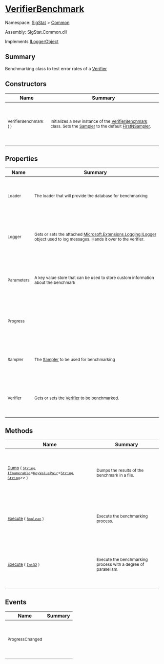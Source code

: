 # [VerifierBenchmark](./VerifierBenchmark.md)

Namespace: [SigStat]() > [Common](./README.md)

Assembly: SigStat.Common.dll

Implements [ILoggerObject](./ILoggerObject.md)

## Summary
Benchmarking class to test error rates of a [Verifier](https://github.com/hargitomi97/sigstat/blob/master/docs/md/SigStat/Common/Model/Verifier.md)

## Constructors

| Name | Summary | 
| --- | --- | 
| <p>&nbsp;</p><sub>VerifierBenchmark (  )</sub><p>&nbsp;</p>| <p>&nbsp;</p><sub>Initializes a new instance of the [VerifierBenchmark](https://github.com/hargitomi97/sigstat/blob/master/docs/md/SigStat/Common/VerifierBenchmark.md) class.  Sets the [Sampler](https://github.com/hargitomi97/sigstat/blob/master/docs/md/SigStat/Common/Sampler.md) to the default [FirstNSampler](https://github.com/hargitomi97/sigstat/blob/master/docs/md/SigStat/Common/Framework/Samplers/FirstNSampler.md).</sub><p>&nbsp;</p>| <br>


## Properties

| Name | Summary | 
| --- | --- | 
| <p>&nbsp;</p><sub>Loader</sub><p>&nbsp;</p>| <p>&nbsp;</p><sub>The loader that will provide the database for benchmarking</sub><p>&nbsp;</p>| <br>
| <p>&nbsp;</p><sub>Logger</sub><p>&nbsp;</p>| <p>&nbsp;</p><sub>Gets or sets the attached [Microsoft.Extensions.Logging.ILogger](https://docs.microsoft.com/en-us/dotnet/api/Microsoft.Extensions.Logging.ILogger) object used to log messages. Hands it over to the verifier.</sub><p>&nbsp;</p>| <br>
| <p>&nbsp;</p><sub>Parameters</sub><p>&nbsp;</p>| <p>&nbsp;</p><sub>A key value store that can be used to store custom information about the benchmark</sub><p>&nbsp;</p>| <br>
| <p>&nbsp;</p><sub>Progress</sub><p>&nbsp;</p>| <p>&nbsp;</p><sub></sub><p>&nbsp;</p>| <br>
| <p>&nbsp;</p><sub>Sampler</sub><p>&nbsp;</p>| <p>&nbsp;</p><sub>The [Sampler](https://github.com/hargitomi97/sigstat/blob/master/docs/md/SigStat/Common/Sampler.md) to be used for benchmarking</sub><p>&nbsp;</p>| <br>
| <p>&nbsp;</p><sub>Verifier</sub><p>&nbsp;</p>| <p>&nbsp;</p><sub>Gets or sets the [Verifier](https://github.com/hargitomi97/sigstat/blob/master/docs/md/SigStat/Common/Model/Verifier.md) to be benchmarked.</sub><p>&nbsp;</p>| <br>


## Methods

| Name | Summary | 
| --- | --- | 
| <p>&nbsp;</p><sub>[Dump](./Methods/VerifierBenchmark-100663372.md) ( [`String`](https://docs.microsoft.com/en-us/dotnet/api/System.String), [`IEnumerable`](https://docs.microsoft.com/en-us/dotnet/api/System.Collections.Generic.IEnumerable-1)\<[`KeyValuePair`](https://docs.microsoft.com/en-us/dotnet/api/System.Collections.Generic.KeyValuePair-2)\<[`String`](https://docs.microsoft.com/en-us/dotnet/api/System.String), [`String`](https://docs.microsoft.com/en-us/dotnet/api/System.String)>> )</sub><p>&nbsp;</p>| <p>&nbsp;</p><sub>Dumps the results of the benchmark in a file.</sub><p>&nbsp;</p>| <br>
| <p>&nbsp;</p><sub>[Execute](./Methods/VerifierBenchmark-100663384.md) ( [`Boolean`](https://docs.microsoft.com/en-us/dotnet/api/System.Boolean) )</sub><p>&nbsp;</p>| <p>&nbsp;</p><sub>Execute the benchmarking process.</sub><p>&nbsp;</p>| <br>
| <p>&nbsp;</p><sub>[Execute](./Methods/VerifierBenchmark-100663385.md) ( [`Int32`](https://docs.microsoft.com/en-us/dotnet/api/System.Int32) )</sub><p>&nbsp;</p>| <p>&nbsp;</p><sub>Execute the benchmarking process with a degree of parallelism.</sub><p>&nbsp;</p>| <br>


## Events

| Name | Summary | 
| --- | --- | 
| <p>&nbsp;</p><sub>ProgressChanged</sub><p>&nbsp;</p>| <p>&nbsp;</p><sub></sub><p>&nbsp;</p>| <br>



